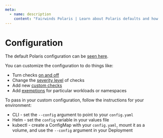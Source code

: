 ```yaml
---
meta:
  - name: description
    content: "Fairwinds Polaris | Learn about Polaris defaults and how to customize configurations. "
---
```

# Configuration

The default Polaris configuration can be [seen here](https://github.com/FairwindsOps/polaris/blob/master/pkg/config/examples/config.yaml).

You can customize the configuration to do things like:
* Turn checks [on and off](checks.md)
* Change the [severity level](checks.md) of checks
* Add new [custom checks](custom-checks.md)
* Add [exemptions](exemptions.md) for particular workloads or namespaces

To pass in your custom configuration, follow the instructions for your environment:

* CLI - set the `--config` argument to point to your `config.yaml`
* Helm - set the `config` variable in your values file
* kubectl - create a ConfigMap with your `config.yaml`, mount it as a volume, and use the `--config` argument in your Deployment

